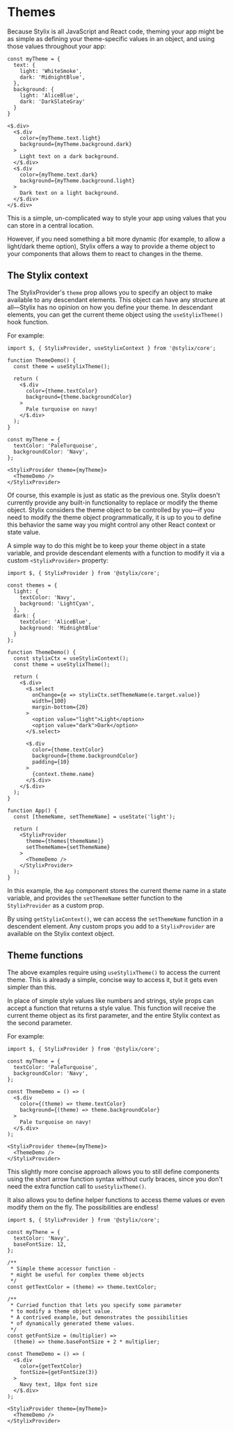 # Themes

Because Stylix is all JavaScript and React code, theming your app might be as simple as defining your theme-specific values in an object, and using those values throughout your app:

```
const myTheme = {
  text: {
    light: 'WhiteSmoke',
    dark: 'MidnightBlue',
  },
  background: {
    light: 'AliceBlue',
    dark: 'DarkSlateGray'
  }
}

<$.div>
  <$.div 
    color={myTheme.text.light} 
    background={myTheme.background.dark}
  >
    Light text on a dark background.
  </$.div>
  <$.div 
    color={myTheme.text.dark} 
    background={myTheme.background.light}
  >
    Dark text on a light background.
  </$.div>
</$.div>
```

This is a simple, un-complicated way to style your app using values that you can store in a central location.

However, if you need something a bit more dynamic (for example, to allow a light/dark theme option), Stylix offers a way to provide a theme object to your components that allows them to react to changes in the theme.


## The Stylix context

The StylixProvider's `theme` prop allows you to specify an object to make available to any descendant elements. This object can have any structure at all—Stylix has no opinion on how you define your theme. In descendant elements, you can get the current theme object using the `useStylixTheme()` hook function.

For example:

```tsx-render
import $, { StylixProvider, useStylixContext } from '@stylix/core';

function ThemeDemo() {
  const theme = useStylixTheme();

  return (
    <$.div 
      color={theme.textColor}
      background={theme.backgroundColor}
    >
      Pale turquoise on navy!
    </$.div>
  );
}

const myThene = {
  textColor: 'PaleTurquoise',
  backgroundColor: 'Navy',
};

<StylixProvider theme={myTheme}>
  <ThemeDemo /> 
</StylixProvider>
```

Of course, this example is just as static as the previous one. Stylix doesn't currently provide any built-in functionality to replace or modify the theme object. Stylix considers the theme object to be controlled by you—if you need to modify the theme object programmatically, it is up to you to define this behavior the same way you might control any other React context or state value.

A simple way to do this might be to keep your theme object in a state variable, and provide descendant elements with a function to modify it via a custom `<StylixProvider>` property:

```tsx-app
import $, { StylixProvider } from '@stylix/core';

const themes = {
  light: {
    textColor: 'Navy',
    background: 'LightCyan',
  },
  dark: {
    textColor: 'AliceBlue',
    background: 'MidnightBlue'
  }
};

function ThemeDemo() {
  const stylixCtx = useStylixContext();
  const theme = useStylixTheme();

  return (
    <$.div>
      <$.select 
        onChange={e => stylixCtx.setThemeName(e.target.value)}
        width={100}
        margin-bottom={20}
      >
        <option value="light">Light</option>
        <option value="dark">Dark</option>
      </$.select>

      <$.div 
        color={theme.textColor}
        background={theme.backgroundColor}
        padding={10}
      >
        {context.theme.name}
      </$.div>
    </$.div>
  );
}

function App() {
  const [themeName, setThemeName] = useState('light');

  return (
    <StylixProvider 
      theme={themes[themeName]} 
      setThemeName={setThemeName}
    >
      <ThemeDemo />
    </StylixProvider>
  );
}
```

In this example, the `App` component stores the current theme name in a state variable, and provides the `setThemeName` setter function to the `StylixProvider` as a custom prop. 

By using `getStylixContext()`, we can access the `setThemeName` function in a descendent element. Any custom props you add to a `StylixProvider` are available on the Stylix context object.


## Theme functions

The above examples require using `useStylixTheme()` to access the current theme. This is already a simple, concise way to access it, but it gets even simpler than this.

In place of simple style values like numbers and strings, style props can accept a function that returns a style value. This function will receive the current theme object as its first parameter, and the entire Stylix context as the second parameter.

For example:

```tsx-render
import $, { StylixProvider } from '@stylix/core';

const myThene = {
  textColor: 'PaleTurquoise',
  backgroundColor: 'Navy',
};

const ThemeDemo = () => (
  <$.div 
    color={(theme) => theme.textColor}
    background={(theme) => theme.backgroundColor}
  >
    Pale turquoise on navy!
  </$.div>
);

<StylixProvider theme={myTheme}>
  <ThemeDemo /> 
</StylixProvider>
```

This slightly more concise approach allows you to still define components using the short arrow function syntax without curly braces, since you don't need the extra function call to `useStylixTheme()`.

It also allows you to define helper functions to access theme values or even modify them on the fly. The possibilities are endless!

```tsx-render
import $, { StylixProvider } from '@stylix/core';

const myThene = {
  textColor: 'Navy',
  baseFontSize: 12,
};

/**
 * Simple theme accessor function - 
 * might be useful for complex theme objects
 */
const getTextColor = (theme) => theme.textColor;

/**
 * Curried function that lets you specify some parameter
 * to modify a theme object value.
 * A contrived example, but demonstrates the possibilities
 * of dynamically generated theme values.
 */ 
const getFontSize = (multiplier) => 
  (theme) => theme.baseFontSize + 2 * multiplier;

const ThemeDemo = () => (
  <$.div 
    color={getTextColor}
    fontSize={getFontSize(3)}
  >
    Navy text, 18px font size
  </$.div>
);

<StylixProvider theme={myTheme}>
  <ThemeDemo /> 
</StylixProvider>
```
